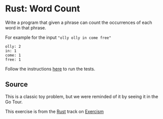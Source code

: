 # Rust: Word Count

Write a program that given a phrase can count the occurrences of each word in that phrase.

For example for the input `"olly olly in come free"`

```plain
olly: 2
in: 1
come: 1
free: 1
```


Follow the instructions [here][rust-testing] to run the tests.

[rust-testing]: https://github.com/exercism/xrust/blob/master/docs/TESTS.md

## Source

This is a classic toy problem, but we were reminded of it by seeing it in the Go Tour.

This exercise is from the [Rust][rust] track on [Exercism][exercism]

[exercism]: http://exercism.io
[rust]: http://exercism.io/languages/rust



